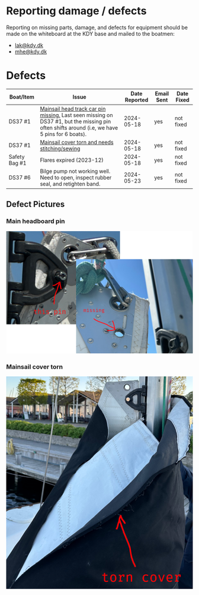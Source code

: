 # Reporting damage / defects

Reporting on missing parts, damage, and defects for equipment should be made on
the whiteboard at the KDY base and mailed to the boatmen:

- [lak@kdy.dk](mailto:lak@kdy.dk)
- [mhe@kdy.dk](mailto:mhe@kdy.dk)

# Defects

| Boat/Item       | Issue | Date Reported | Email Sent | Date Fixed |
|-----------------|-------|---------------|------------|------------|
| DS37 #1         | [Mainsail head track car pin missing.](#main-headboard-pin) Last seen missing on DS37 #1, but the missing pin often shifts around (i.e, we have 5 pins for 6 boats). | 2024-05-18 | yes | not fixed |
| DS37 #1         | [Mainsail cover torn and needs stitching/sewing](#mainsail-cover-torn) | 2024-05-18 | yes | not fixed |
| Safety Bag #1   | Flares expired (2023-12) | 2024-05-18 | yes | not fixed |
| DS37 #6         | Bilge pump not working well. Need to open, inspect rubber seal, and retighten band. | 2024-05-23 | yes | not fixed |

## Defect Pictures

### Main headboard pin

![Mainsail headboard track car pin missing.](img/defect-main-headboard-pin.png)

### Mainsail cover torn

![Mainsail cover torn](img/defect-main-sail-cover.png)
